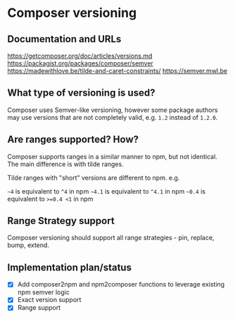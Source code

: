 # Composer versioning

## Documentation and URLs

https://getcomposer.org/doc/articles/versions.md
https://packagist.org/packages/composer/semver
https://madewithlove.be/tilde-and-caret-constraints/
https://semver.mwl.be

## What type of versioning is used?

Composer uses Semver-like versioning, however some package authors may use versions that are not completely valid, e.g. `1.2` instead of `1.2.0`.

## Are ranges supported? How?

Composer supports ranges in a similar manner to npm, but not identical. The main difference is with tilde ranges.

Tilde ranges with "short" versions are different to npm. e.g.

`~4` is equivalent to `^4` in npm
`~4.1` is equivalent to `^4.1` in npm
`~0.4` is equivalent to `>=0.4 <1` in npm

## Range Strategy support

Composer versioning should support all range strategies - pin, replace, bump, extend.

## Implementation plan/status

- [x] Add composer2npm and npm2composer functions to leverage existing npm semver logic
- [x] Exact version support
- [x] Range support
